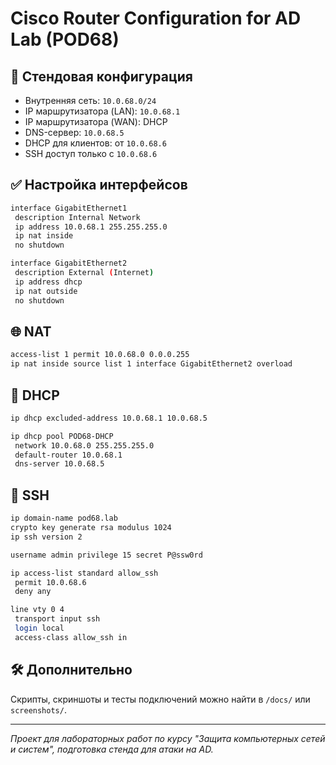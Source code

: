 
# Cisco Router Configuration for AD Lab (POD68)

## 🔧 Стендовая конфигурация

- Внутренняя сеть: `10.0.68.0/24`
- IP маршрутизатора (LAN): `10.0.68.1`
- IP маршрутизатора (WAN): DHCP
- DNS-сервер: `10.0.68.5`
- DHCP для клиентов: от `10.0.68.6`
- SSH доступ только с `10.0.68.6`

## ✅ Настройка интерфейсов

```bash
interface GigabitEthernet1
 description Internal Network
 ip address 10.0.68.1 255.255.255.0
 ip nat inside
 no shutdown

interface GigabitEthernet2
 description External (Internet)
 ip address dhcp
 ip nat outside
 no shutdown
```

## 🌐 NAT

```bash
access-list 1 permit 10.0.68.0 0.0.0.255
ip nat inside source list 1 interface GigabitEthernet2 overload
```

## 📡 DHCP

```bash
ip dhcp excluded-address 10.0.68.1 10.0.68.5

ip dhcp pool POD68-DHCP
 network 10.0.68.0 255.255.255.0
 default-router 10.0.68.1
 dns-server 10.0.68.5
```

## 🔐 SSH

```bash
ip domain-name pod68.lab
crypto key generate rsa modulus 1024
ip ssh version 2

username admin privilege 15 secret P@ssw0rd

ip access-list standard allow_ssh
 permit 10.0.68.6
 deny any

line vty 0 4
 transport input ssh
 login local
 access-class allow_ssh in
```

## 🛠 Дополнительно

Скрипты, скриншоты и тесты подключений можно найти в `/docs/` или `screenshots/`.

---

_Проект для лабораторных работ по курсу "Защита компьютерных сетей и систем", подготовка стенда для атаки на AD._

